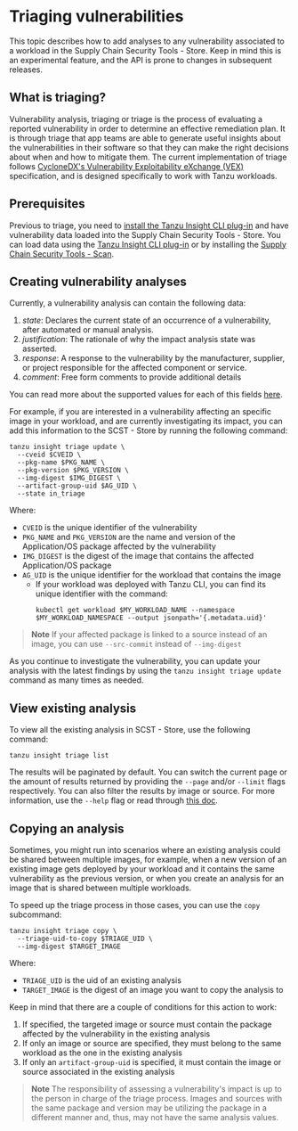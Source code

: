 # Triaging vulnerabilities

This topic describes how to add analyses to any vulnerability associated to a workload
in the Supply Chain Security Tools - Store. Keep in mind this is an experimental feature, and the
API is prone to changes in subsequent releases.

## <a id='triage-description'></a>What is triaging?

Vulnerability analysis, triaging or triage is the process of evaluating a reported vulnerability in
order to determine an effective remediation plan. It is through triage that app teams are able to
generate useful insights about the vulnerabilities in their software so that they can make the right
decisions about when and how to mitigate them. The current implementation of triage follows
[CycloneDX's Vulnerability Exploitability eXchange (VEX)](https://cyclonedx.org/capabilities/vex/)
specification, and is designed specifically to work with Tanzu workloads.

## <a id='prerequisites'></a>Prerequisites

Previous to triage, you need to [install the Tanzu Insight CLI plug-in](cli-installation.md) and
have vulnerability data loaded into the Supply Chain Security Tools - Store. You can load data using
the [Tanzu Insight CLI plug-in](add-data.md) or by installing the [Supply Chain Security Tools -
Scan](../../scst-scan/overview.md).

## <a id='creating-analysis'></a>Creating vulnerability analyses

Currently, a vulnerability analysis can contain the following data:

1. *state*: Declares the current state of an occurrence of a vulnerability, after automated or
   manual analysis.
1. *justification*: The rationale of why the impact analysis state was asserted.
1. *response*: A response to the vulnerability by the manufacturer, supplier, or project responsible
   for the affected component or service.
1. *comment*: Free form comments to provide additional details

You can read more about the supported values for each of this fields
[here](./cli-docs/tanzu_insight_triage_update.md).

For example, if you are interested in a vulnerability affecting an specific image in your workload,
and are currently investigating its impact, you can add this information to the SCST - Store by
running the following command:

```console
tanzu insight triage update \
  --cveid $CVEID \
  --pkg-name $PKG_NAME \
  --pkg-version $PKG_VERSION \
  --img-digest $IMG_DIGEST \
  --artifact-group-uid $AG_UID \
  --state in_triage
```

Where:

- `CVEID` is the unique identifier of the vulnerability
- `PKG_NAME` and `PKG_VERSION` are the name and version of the Application/OS package affected by the vulnerability
- `IMG_DIGEST` is the digest of the image that contains the affected Application/OS package
- `AG_UID` is the unique identifier for the workload that contains the image
  - If your workload was deployed with Tanzu CLI, you can find its unique identifier with the command:
    ```console
    kubectl get workload $MY_WORKLOAD_NAME --namespace $MY_WORKLOAD_NAMESPACE --output jsonpath='{.metadata.uid}'
    ```

> **Note** If your affected package is linked to a source instead of an image, you can use `--src-commit`
> instead of `--img-digest`

As you continue to investigate the vulnerability, you can update your analysis with the latest
findings by using the `tanzu insight triage update` command as many times as needed.

## <a id='viewing-analysis'></a>View existing analysis

To view all the existing analysis in SCST - Store, use the following command:

```console
tanzu insight triage list
```

The results will be paginated by default. You can switch the current page or the amount of results
returned by providing the `--page` and/or `--limit` flags respectively. You can also filter the
results by image or source. For more information, use the `--help` flag or read through
[this doc](./cli-docs/tanzu_insight_triage_list.md).

## <a id='copying-analysis'></a>Copying an analysis

Sometimes, you might run into scenarios where an existing analysis could be shared between multiple
images, for example, when a new version of an existing image gets deployed by your workload and it
contains the same vulnerability as the previous version, or when you create an analysis for an image
that is shared between multiple workloads.

To speed up the triage process in those cases, you can use the `copy` subcommand:

```console
tanzu insight triage copy \
  --triage-uid-to-copy $TRIAGE_UID \
  --img-digest $TARGET_IMAGE
```

Where:
- `TRIAGE_UID` is the uid of an existing analysis
- `TARGET_IMAGE` is the digest of an image you want to copy the analysis to

Keep in mind that there are a couple of conditions for this action to work:

1. If specified, the targeted image or source must contain the package affected by the vulnerability
   in the existing analysis
2. If only an image or source are specified, they must belong to the same workload as the one in the
   existing analysis
3. If only an `artifact-group-uid` is specified, it must contain the image or source associated in
   the existing analysis

> **Note** The responsibility of assessing a vulnerability's impact is up to the person in charge of
> the triage process. Images and sources with the same package and version may be utilizing the
> package in a different manner and, thus, may not have the same analysis values.
